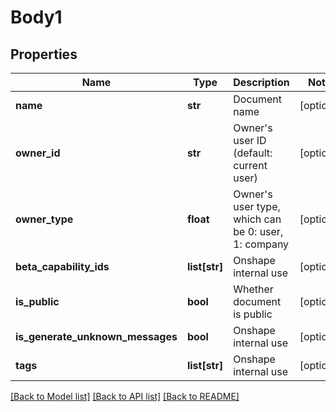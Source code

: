 # Body1

## Properties
Name | Type | Description | Notes
------------ | ------------- | ------------- | -------------
**name** | **str** | Document name | [optional] 
**owner_id** | **str** | Owner&#39;s user ID (default: current user) | [optional] 
**owner_type** | **float** | Owner&#39;s user type, which can be 0: user, 1: company | [optional] 
**beta_capability_ids** | **list[str]** | Onshape internal use | [optional] 
**is_public** | **bool** | Whether document is public | [optional] 
**is_generate_unknown_messages** | **bool** | Onshape internal use | [optional] 
**tags** | **list[str]** | Onshape internal use | [optional] 

[[Back to Model list]](../README.md#documentation-for-models) [[Back to API list]](../README.md#documentation-for-api-endpoints) [[Back to README]](../README.md)


